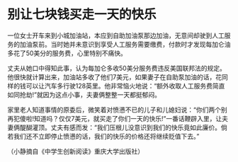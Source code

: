 # 别让七块钱买走一天的快乐

一位女士开车来到小城加油站，本应到自助加油泵那边加油，无意间却驶到人工服务的加油泵前。当时她并未意识到享受人工服务需要缴费，付款时才发现每加仑油多花了50美分的服务费，心里特别不痛快。 

丈夫从她口中得知此事，认为每加仑多收50美分服务费违反美国联邦法的规定。他很快就计算出来，加油站多收了他们7美元，如果妻子在自助泵加油的话，花同样的钱可以让汽车多行驶128英里。他非常恼火地说：“额外收取人工服务费简直如同抢劫!”就因为这点小事，夫妻俩整整一天都挺郁闷。 

家里老人知道事情的原委后，微笑着对愤懑不已的儿子和儿媳妇说：“你们两个别再犯傻啦!知道吗？仅仅7美元，就买走了你们一天的快乐!”一番话鞭辟入里，让夫妻俩醍醐灌顶。丈夫有感而发：“我们压根儿没意识到我们的快乐竟如此廉价。倘若我们还不立即停止愤懑的话，我们的快乐的价格还将继续贬值下去。” 

（小静摘自《中学生创新阅读》重庆大学出版社）
